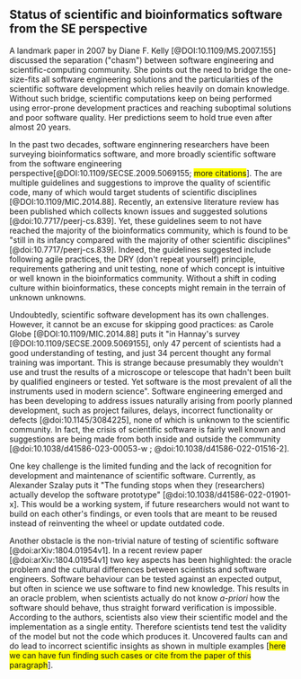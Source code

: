 ## Status of scientific and bioinformatics software from the SE perspective

A landmark paper in 2007 by Diane F. Kelly [@DOI:10.1109/MS.2007.155] discussed the separation ("chasm") between software engineering and scientific-computing community.
She points out the need to bridge the one-size-fits all software engineering solutions and the particularities of the scientific software development which relies heavily on domain knowledge.
Without such bridge, scientific computations keep on being performed using error-prone development practices and reaching suboptimal solutions and poor software quality.
Her predictions seem to hold true even after almost 20 years.

In the past two decades, software enginnering researchers have been surveying bioinformatics software, and more broadly scientific software from the software engineering perspective[@DOI:10.1109/SECSE.2009.5069155; <span style="background-color: yellow">more citations</span>].
The are multiple guidelines and suggestions to improve the quality of scientific code, many of which would target students of scientific disciplines [@DOI:10.1109/MIC.2014.88].
Recently, an extensive literature review has been published which collects known issues and suggested solutions [@doi:10.7717/peerj-cs.839].
Yet, these guidelines seem to not have reached the majority of the bioinformatics community, which is found to be "still in its infancy compared with the majority of other scientific disciplines" [@doi:10.7717/peerj-cs.839].
Indeed, the guidelines suggested include following agile practices, the DRY (don't repeat yourself) principle, requirements gathering and unit testing, none of which concept is intuitive or well known in the bioinformatics community.
Without a shift in coding culture within bioinformatics, these concepts might remain in the terrain of unknown unknowns.

Undoubtedly, scientific software development has its own challenges.
However, it cannot be an excuse for skipping good practices: as Carole Globe [@DOI:10.1109/MIC.2014.88] puts it "in Hannay's survey [@DOI:10.1109/SECSE.2009.5069155], only 47 percent of scientists had a good understanding of testing, and just 34 percent thought any formal training was important. This is strange because presumably they wouldn't use and trust the results of a microscope or telescope that hadn't been built by qualified engineers or tested. Yet software is the most prevalent of all the instruments used in modern science".
Software engineering emerged and has been developing to address issues naturally arising from poorly planned development, such as project failures, delays, incorrect functionality or defects [@doi:10.1145/3084225], none of which is unknown to the scientific community.
In fact, the crisis of scientific software is fairly well known and suggestions are being made from both inside and outside the community [@doi:10.1038/d41586-023-00053-w ; @doi:10.1038/d41586-022-01516-2].

One key challenge is the limited funding and the lack of recognition for development and maintenance of scientific software.
Currently, as Alexander Szalay puts it "The funding stops when they (researchers) actually develop the software prototype" [@doi:10.1038/d41586-022-01901-x].
This would be a working system, if future researchers would not want to build on each other's findings, or even tools that are meant to be reused instead of reinventing the wheel or update outdated code.

Another obstacle is the non-trivial nature of testing of scientific software [@doi:arXiv:1804.01954v1].
In a recent review paper [@doi:arXiv:1804.01954v1] two key aspects has been highlighted: the oracle problem and the cultural differences between scientists and software engineers.
Software behaviour can be tested against an expected output, but often in science we use software to find new knowledge.
This results in an oracle problem, when scientists actually do not know *a-priori* how the software should behave, thus straight forward verification is impossible.
According to the authors, scientists also view their scientific model and the implementation as a single entity.
Therefore scientists tend test the validity of the model but not the code which produces it.
Uncovered faults can and do lead to incorrect scientific insights as shown in multiple examples [<span style="background-color: yellow">here we can have fun finding such cases or cite from the paper of this paragraph</span>].
